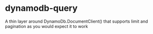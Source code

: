 # dynamodb-query
A thin layer around DynamoDb.DocumentClient() that supports limit and pagination as you would expect it to work
